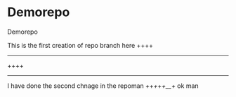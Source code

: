 # Demorepo
Demorepo

This is the first creation of repo branch here
++++
_____
++++
_____


I have done the second chnage in the repoman
_+_+_+_+_+__+_
ok man